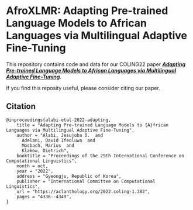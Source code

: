 # AfroXLMR: Adapting Pre-trained Language Models to African Languages via Multilingual Adaptive Fine-Tuning

This repository contains code and data for our COLING22 paper [***Adapting Pre-trained Language Models to African Languages via Multilingual Adaptive Fine-Tuning***](https://aclanthology.org/2022.coling-1.382/). 





If you find this reposity useful, please consider citing our paper.


## Citation
```
@inproceedings{alabi-etal-2022-adapting,
    title = "Adapting Pre-trained Language Models to {A}frican Languages via Multilingual Adaptive Fine-Tuning",
    author = "Alabi, Jesujoba O.  and
      Adelani, David Ifeoluwa  and
      Mosbach, Marius  and
      Klakow, Dietrich",
    booktitle = "Proceedings of the 29th International Conference on Computational Linguistics",
    month = oct,
    year = "2022",
    address = "Gyeongju, Republic of Korea",
    publisher = "International Committee on Computational Linguistics",
    url = "https://aclanthology.org/2022.coling-1.382",
    pages = "4336--4349",
}
```
